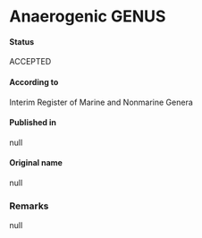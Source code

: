 Anaerogenic GENUS
=======

#### Status
ACCEPTED

#### According to
Interim Register of Marine and Nonmarine Genera

#### Published in
null

#### Original name
null

### Remarks
null